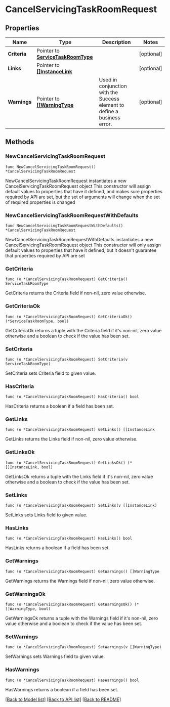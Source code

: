 # CancelServicingTaskRoomRequest

## Properties

Name | Type | Description | Notes
------------ | ------------- | ------------- | -------------
**Criteria** | Pointer to [**ServiceTaskRoomType**](ServiceTaskRoomType.md) |  | [optional] 
**Links** | Pointer to [**[]InstanceLink**](InstanceLink.md) |  | [optional] 
**Warnings** | Pointer to [**[]WarningType**](WarningType.md) | Used in conjunction with the Success element to define a business error. | [optional] 

## Methods

### NewCancelServicingTaskRoomRequest

`func NewCancelServicingTaskRoomRequest() *CancelServicingTaskRoomRequest`

NewCancelServicingTaskRoomRequest instantiates a new CancelServicingTaskRoomRequest object
This constructor will assign default values to properties that have it defined,
and makes sure properties required by API are set, but the set of arguments
will change when the set of required properties is changed

### NewCancelServicingTaskRoomRequestWithDefaults

`func NewCancelServicingTaskRoomRequestWithDefaults() *CancelServicingTaskRoomRequest`

NewCancelServicingTaskRoomRequestWithDefaults instantiates a new CancelServicingTaskRoomRequest object
This constructor will only assign default values to properties that have it defined,
but it doesn't guarantee that properties required by API are set

### GetCriteria

`func (o *CancelServicingTaskRoomRequest) GetCriteria() ServiceTaskRoomType`

GetCriteria returns the Criteria field if non-nil, zero value otherwise.

### GetCriteriaOk

`func (o *CancelServicingTaskRoomRequest) GetCriteriaOk() (*ServiceTaskRoomType, bool)`

GetCriteriaOk returns a tuple with the Criteria field if it's non-nil, zero value otherwise
and a boolean to check if the value has been set.

### SetCriteria

`func (o *CancelServicingTaskRoomRequest) SetCriteria(v ServiceTaskRoomType)`

SetCriteria sets Criteria field to given value.

### HasCriteria

`func (o *CancelServicingTaskRoomRequest) HasCriteria() bool`

HasCriteria returns a boolean if a field has been set.

### GetLinks

`func (o *CancelServicingTaskRoomRequest) GetLinks() []InstanceLink`

GetLinks returns the Links field if non-nil, zero value otherwise.

### GetLinksOk

`func (o *CancelServicingTaskRoomRequest) GetLinksOk() (*[]InstanceLink, bool)`

GetLinksOk returns a tuple with the Links field if it's non-nil, zero value otherwise
and a boolean to check if the value has been set.

### SetLinks

`func (o *CancelServicingTaskRoomRequest) SetLinks(v []InstanceLink)`

SetLinks sets Links field to given value.

### HasLinks

`func (o *CancelServicingTaskRoomRequest) HasLinks() bool`

HasLinks returns a boolean if a field has been set.

### GetWarnings

`func (o *CancelServicingTaskRoomRequest) GetWarnings() []WarningType`

GetWarnings returns the Warnings field if non-nil, zero value otherwise.

### GetWarningsOk

`func (o *CancelServicingTaskRoomRequest) GetWarningsOk() (*[]WarningType, bool)`

GetWarningsOk returns a tuple with the Warnings field if it's non-nil, zero value otherwise
and a boolean to check if the value has been set.

### SetWarnings

`func (o *CancelServicingTaskRoomRequest) SetWarnings(v []WarningType)`

SetWarnings sets Warnings field to given value.

### HasWarnings

`func (o *CancelServicingTaskRoomRequest) HasWarnings() bool`

HasWarnings returns a boolean if a field has been set.


[[Back to Model list]](../README.md#documentation-for-models) [[Back to API list]](../README.md#documentation-for-api-endpoints) [[Back to README]](../README.md)


